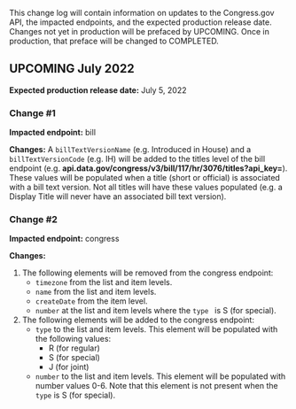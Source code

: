 This change log will contain information on updates to the Congress.gov API, the impacted endpoints, and the expected production release date. Changes not yet in production will be prefaced by UPCOMING. Once in production, that preface will be changed to COMPLETED.

## UPCOMING July 2022
**Expected production release date:** July 5, 2022
### Change #1
**Impacted endpoint:** bill

**Changes:** A `billTextVersionName` (e.g. Introduced in House) and a `billTextVersionCode` (e.g. IH) will be added to the titles level of the bill endpoint (e.g. **api.data.gov/congress/v3/bill/117/hr/3076/titles?api_key=**). These values will be populated when a title (short or official) is associated with a bill text version. Not all titles will have these values populated (e.g. a Display Title will never have an associated bill text version).
### Change #2
**Impacted endpoint:** congress

**Changes:** 
1. The following elements will be removed from the congress endpoint:
    - `timezone` from the list and item levels. 
    - `name` from the list and item levels.
    - `createDate` from the item level.
    - `number` at the list and item levels where the `type ` is S (for special).
2. The following elements will be added to the congress endpoint:
    - `type` to the list and item levels. This element will be populated with the following values: 
      - R (for regular)
      - S (for special)
      - J (for joint)
    - `number` to the list and item levels. This element will be populated with number values 0-6. Note that this element is not present when the `type` is S (for special). 
